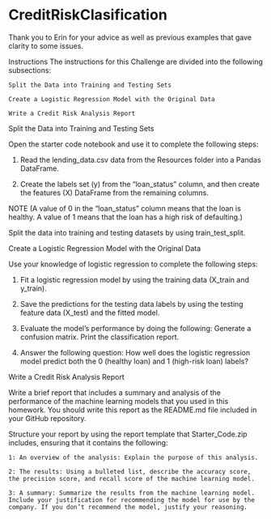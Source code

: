 # CreditRiskClasification

Thank you to Erin for your advice as well as previous examples that gave clarity to some issues.


Instructions
The instructions for this Challenge are divided into the following subsections:

    Split the Data into Training and Testing Sets

    Create a Logistic Regression Model with the Original Data

    Write a Credit Risk Analysis Report

Split the Data into Training and Testing Sets

Open the starter code notebook and use it to complete the following steps:

1. Read the lending_data.csv data from the Resources folder into a Pandas DataFrame.

2. Create the labels set (y) from the “loan_status” column, and then create the features (X) DataFrame from the remaining columns.

NOTE
(A value of 0 in the “loan_status” column means that the loan is healthy. A value of 1 means that the loan has a high risk of defaulting.)

Split the data into training and testing datasets by using train_test_split.

Create a Logistic Regression Model with the Original Data

Use your knowledge of logistic regression to complete the following steps:

1. Fit a logistic regression model by using the training data (X_train and y_train).

2. Save the predictions for the testing data labels by using the testing feature data (X_test) and the fitted model.

3. Evaluate the model’s performance by doing the following:
    Generate a confusion matrix.
    Print the classification report.

4. Answer the following question: How well does the logistic regression model predict both the 0 (healthy loan) and 1 (high-risk loan) labels?

Write a Credit Risk Analysis Report

Write a brief report that includes a summary and analysis of the performance of the machine learning models that you used in this homework. You should write this report as the README.md file included in your GitHub repository.

Structure your report by using the report template that Starter_Code.zip includes, ensuring that it contains the following:

    1: An overview of the analysis: Explain the purpose of this analysis.

    2: The results: Using a bulleted list, describe the accuracy score, the precision score, and recall score of the machine learning model.

    3: A summary: Summarize the results from the machine learning model. Include your justification for recommending the model for use by the company. If you don’t recommend the model, justify your reasoning.